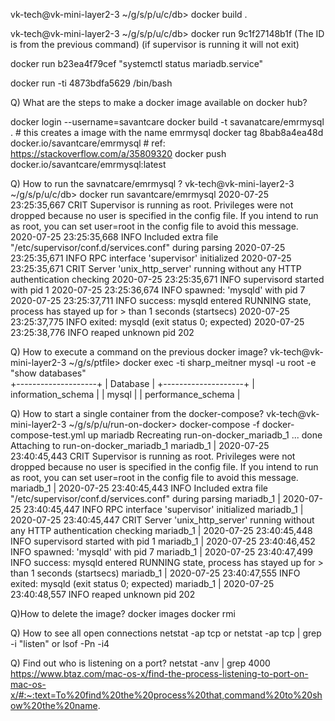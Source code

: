 vk-tech@vk-mini-layer2-3 ~/g/s/p/u/c/db> docker build .

vk-tech@vk-mini-layer2-3 ~/g/s/p/u/c/db> docker run 9c1f27148b1f (The ID is from the previous command)
(if supervisor is running it will not exit)

docker run b23ea4f79cef "systemctl status mariadb.service"

docker run -ti 4873bdfa5629 /bin/bash

Q) What are the steps to make a docker image available on docker hub?

docker login --username=savantcare
docker build -t savanatcare/emrmysql . # this creates a image with the name emrmysql
docker tag 8bab8a4ea48d docker.io/savantcare/emrmysql # ref: https://stackoverflow.com/a/35809320
docker push docker.io/savantcare/emrmysql:latest

Q) How to run the savnatcare/emrmysql ?
vk-tech@vk-mini-layer2-3 ~/g/s/p/u/c/db> docker run savantcare/emrmysql
2020-07-25 23:25:35,667 CRIT Supervisor is running as root. Privileges were not dropped because no user is specified in the config file. If you intend to run as root, you can set user=root in the config file to avoid this message.
2020-07-25 23:25:35,668 INFO Included extra file "/etc/supervisor/conf.d/services.conf" during parsing
2020-07-25 23:25:35,671 INFO RPC interface 'supervisor' initialized
2020-07-25 23:25:35,671 CRIT Server 'unix_http_server' running without any HTTP authentication checking
2020-07-25 23:25:35,671 INFO supervisord started with pid 1
2020-07-25 23:25:36,674 INFO spawned: 'mysqld' with pid 7
2020-07-25 23:25:37,711 INFO success: mysqld entered RUNNING state, process has stayed up for > than 1 seconds (startsecs)
2020-07-25 23:25:37,775 INFO exited: mysqld (exit status 0; expected)
2020-07-25 23:25:38,776 INFO reaped unknown pid 202

Q) How to execute a command on the previous docker image?
vk-tech@vk-mini-layer2-3 ~/g/s/ptfile> docker exec -ti sharp_meitner mysql -u root -e "show databases"  
+--------------------+
| Database |
+--------------------+
| information_schema |
| mysql |
| performance_schema |

Q) How to start a single container from the docker-compose?
vk-tech@vk-mini-layer2-3 ~/g/s/p/u/run-on-docker> docker-compose -f docker-compose-test.yml up mariadb
Recreating run-on-docker_mariadb_1 ... done
Attaching to run-on-docker_mariadb_1
mariadb_1 | 2020-07-25 23:40:45,443 CRIT Supervisor is running as root. Privileges were not dropped because no user is specified in the config file. If you intend to run as root, you can set user=root in the config file to avoid this message.
mariadb_1 | 2020-07-25 23:40:45,443 INFO Included extra file "/etc/supervisor/conf.d/services.conf" during parsing
mariadb_1 | 2020-07-25 23:40:45,447 INFO RPC interface 'supervisor' initialized
mariadb_1 | 2020-07-25 23:40:45,447 CRIT Server 'unix_http_server' running without any HTTP authentication checking
mariadb_1 | 2020-07-25 23:40:45,448 INFO supervisord started with pid 1
mariadb_1 | 2020-07-25 23:40:46,452 INFO spawned: 'mysqld' with pid 7
mariadb_1 | 2020-07-25 23:40:47,499 INFO success: mysqld entered RUNNING state, process has stayed up for > than 1 seconds (startsecs)
mariadb_1 | 2020-07-25 23:40:47,555 INFO exited: mysqld (exit status 0; expected)
mariadb_1 | 2020-07-25 23:40:48,557 INFO reaped unknown pid 202

Q)How to delete the image?
docker images
docker rmi <image name>

Q) How to see all open connections
netstat -ap tcp
or
netstat -ap tcp | grep -i "listen"
or
lsof -Pn -i4

Q) Find out who is listening on a port?
netstat -anv | grep 4000
https://www.btaz.com/mac-os-x/find-the-process-listening-to-port-on-mac-os-x/#:~:text=To%20find%20the%20process%20that,command%20to%20show%20the%20name.

